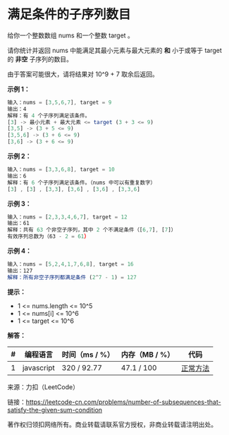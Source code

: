 # 满足条件的子序列数目

给你一个整数数组 nums 和一个整数 target 。

请你统计并返回 nums 中能满足其最小元素与最大元素的 **和** 小于或等于 target 的 **非空** 子序列的数目。

由于答案可能很大，请将结果对 10^9 + 7 取余后返回。

**示例 1：**

``` javascript
输入：nums = [3,5,6,7], target = 9
输出：4
解释：有 4 个子序列满足该条件。
[3] -> 最小元素 + 最大元素 <= target (3 + 3 <= 9)
[3,5] -> (3 + 5 <= 9)
[3,5,6] -> (3 + 6 <= 9)
[3,6] -> (3 + 6 <= 9)
```

**示例 2：**

``` javascript
输入：nums = [3,3,6,8], target = 10
输出：6
解释：有 6 个子序列满足该条件。（nums 中可以有重复数字）
[3] , [3] , [3,3], [3,6] , [3,6] , [3,3,6]
```

**示例 3：**

``` javascript
输入：nums = [2,3,3,4,6,7], target = 12
输出：61
解释：共有 63 个非空子序列，其中 2 个不满足条件（[6,7], [7]）
有效序列总数为（63 - 2 = 61）
```

**示例 4：**

``` javascript
输入：nums = [5,2,4,1,7,6,8], target = 16
输出：127
解释：所有非空子序列都满足条件 (2^7 - 1) = 127
```

**提示：**

- 1 <= nums.length <= 10^5
- 1 <= nums[i] <= 10^6
- 1 <= target <= 10^6

**解答：**

**#**|**编程语言**|**时间（ms / %）**|**内存（MB / %）**|**代码**
--|--|--|--|--
1|javascript|320 / 92.77|47.1 / 100|[正常方法](./javascript/ac_v1.js)

来源：力扣（LeetCode）

链接：https://leetcode-cn.com/problems/number-of-subsequences-that-satisfy-the-given-sum-condition

著作权归领扣网络所有。商业转载请联系官方授权，非商业转载请注明出处。

